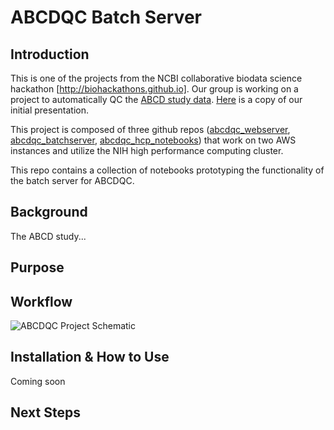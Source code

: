 # ABCDQC Batch Server

## Introduction
This is one of the projects from the NCBI collaborative biodata science hackathon [http://biohackathons.github.io]. Our group is working on a project to automatically QC the [ABCD study data](https://data-archive.nimh.nih.gov/abcd). [Here](https://docs.google.com/presentation/d/1SSinOI-IDNTdZreTARghN799z-Oi2Bn-H6-xFGCnIVc/edit?usp=sharing) is a copy of our initial presentation. 

This project is composed of three github repos ([abcdqc_webserver](https://github.com/abcdqc/abcdqc_webserver), [abcdqc_batchserver](https://github.com/abcdqc/abcdqc_batchserver), [abcdqc_hcp_notebooks](https://github.com/abcdqc/abcdqc_hpc_notebooks)) that work on two AWS instances and utilize the NIH high performance computing cluster. 

This repo contains a collection of notebooks prototyping the functionality of the batch server for ABCDQC.

## Background
The ABCD study...

## Purpose

## Workflow
![ABCDQC Project Schematic](https://raw.githubusercontent.com/abcdqc/abcdqc_batchserver/bd637699f54891a2556c20f1a52cda67324811ad/ABCDQCflowchart.png "Project Schematic")

## Installation & How to Use
Coming soon

## Next Steps
